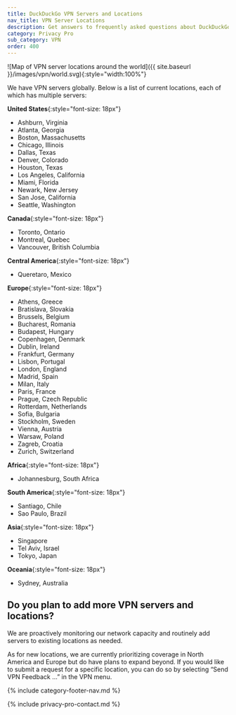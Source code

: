 ```yaml
---
title: DuckDuckGo VPN Servers and Locations
nav_title: VPN Server Locations
description: Get answers to frequently asked questions about DuckDuckGo VPN, which gives you an extra layer of protection online, hiding your location and IP address from the sites you visit.
category: Privacy Pro
sub_category: VPN
order: 400
---
```


![Map of VPN server locations around the world]({{ site.baseurl }}/images/vpn/world.svg){:style="width:100%"}

We have VPN servers globally. Below is a list of current locations, each of which has multiple servers:

**United States**{:style="font-size: 18px"}

-   Ashburn, Virginia
-   Atlanta, Georgia
-   Boston, Massachusetts
-   Chicago, Illinois
-   Dallas, Texas
-   Denver, Colorado
-   Houston, Texas
-   Los Angeles, California
-   Miami, Florida
-   Newark, New Jersey
-   San Jose, California
-   Seattle, Washington

**Canada**{:style="font-size: 18px"}

-   Toronto, Ontario
-   Montreal, Quebec
-   Vancouver, British Columbia

**Central America**{:style="font-size: 18px"}

-   Queretaro, Mexico

**Europe**{:style="font-size: 18px"}

-   Athens, Greece
-   Bratislava, Slovakia
-   Brussels, Belgium
-   Bucharest, Romania
-   Budapest, Hungary
-   Copenhagen, Denmark
-   Dublin, Ireland
-   Frankfurt, Germany
-   Lisbon, Portugal
-   London, England
-   Madrid, Spain
-   Milan, Italy
-   Paris, France
-   Prague, Czech Republic
-   Rotterdam, Netherlands
-   Sofia, Bulgaria
-   Stockholm, Sweden
-   Vienna, Austria
-   Warsaw, Poland
-   Zagreb, Croatia
-   Zurich, Switzerland

**Africa**{:style="font-size: 18px"}

-   Johannesburg, South Africa

**South America**{:style="font-size: 18px"}

-   Santiago, Chile
-   Sao Paulo, Brazil

**Asia**{:style="font-size: 18px"}

-   Singapore
-   Tel Aviv, Israel
-   Tokyo, Japan

**Oceania**{:style="font-size: 18px"}

-   Sydney, Australia

## Do you plan to add more VPN servers and locations?

We are proactively monitoring our network capacity and routinely add servers to existing locations as needed.

As for new locations, we are currently prioritizing coverage in North America and Europe but do have plans to expand beyond. If you would like to submit a request for a specific location, you can do so by selecting “Send VPN Feedback ...” in the VPN menu.

{% include category-footer-nav.md %}

{% include privacy-pro-contact.md %}
